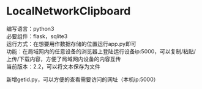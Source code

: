 # LocalNetworkClipboard

编写语言：python3  
必要组件：flask，sqlite3  
运行方式：在想要用作数据存储的位置运行app.py即可  
功能：在局域网内的任意设备的浏览器上登陆运行设备ip:5000，可以复制/粘贴/上传/下载内容，方便了局域网内设备的内容互传  
当前版本：2.2，可以将文本保存为文件  
  
新增getid.py，可以方便的查看需要访问的网址（本机ip:5000）